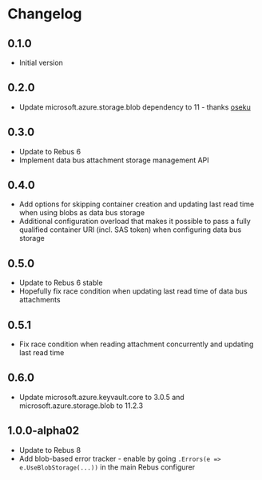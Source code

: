 # Changelog

## 0.1.0
* Initial version

## 0.2.0
* Update microsoft.azure.storage.blob dependency to 11 - thanks [oseku]

## 0.3.0
* Update to Rebus 6
* Implement data bus attachment storage management API

## 0.4.0
* Add options for skipping container creation and updating last read time when using blobs as data bus storage
* Additional configuration overload that makes it possible to pass a fully qualified container URI (incl. SAS token) when configuring data bus storage

## 0.5.0
* Update to Rebus 6 stable
* Hopefully fix race condition when updating last read time of data bus attachments

## 0.5.1
* Fix race condition when reading attachment concurrently and updating last read time

## 0.6.0
* Update microsoft.azure.keyvault.core to 3.0.5 and microsoft.azure.storage.blob to 11.2.3

## 1.0.0-alpha02
* Update to Rebus 8
* Add blob-based error tracker - enable by going `.Errors(e => e.UseBlobStorage(...))` in the main Rebus configurer


[oseku]: https://github.com/oseku